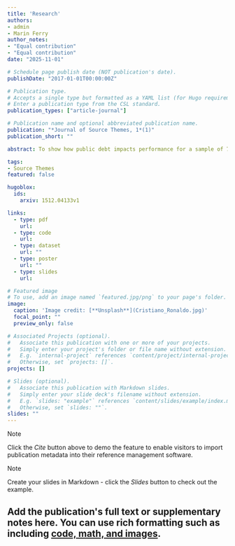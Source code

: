 ```yaml
---
title: 'Research'
authors:
- admin
- Marin Ferry
author_notes:
- "Equal contribution"
- "Equal contribution"
date: "2025-11-01"

# Schedule page publish date (NOT publication's date).
publishDate: "2017-01-01T00:00:00Z"

# Publication type.
# Accepts a single type but formatted as a YAML list (for Hugo requirements).
# Enter a publication type from the CSL standard.
publication_types: ["article-journal"]

# Publication name and optional abbreviated publication name.
publication: "*Journal of Source Themes, 1*(1)"
publication_short: ""

abstract: To show how public debt impacts performance for a sample of 79,746 formal private firms located across 72 developing economies, we impose a heteroscedastic covariance restriction and construct internal instruments following \cite{lewbel2012using}. In contrast to conventional wisdom, we find that, on average, a 10-percent increase in the debt-to-GDP ratio raises the firm average annual growth rate of sales by around 0.23 percentage points. This effect becomes even larger—reaching around 0.45–0.46 percentage points and statistically significant—when internal instruments are combined with a conventional external instrument based on valuation effects. By contrast, when the external instrument is used alone, the coefficient remains positive but loses statistical significance. We then explore the heterogeneity of this effect in a two-step process. First, we test whether public debt benefits more (or less) firms facing particular constraints—such as finance, infrastructure deficiencies or institutional barriers. To assess the relative importance of these constraints, we combine opinion-based survey questions with hard-data, assuming that objective measures can help mitigate potential biases inherent in subjective perceptions. Second, we explore how firms are impacted by debt based on the structural characteristics of their particular industry. To this end, we construct exogenous sector-specific input intensities using the U.S. input-output matrix (2000–2014).

tags:
- Source Themes
featured: false

hugoblox:
  ids:
    arxiv: 1512.04133v1

links:
  - type: pdf
    url:
  - type: code
    url: 
  - type: dataset
    url: ""
  - type: poster
    url: ""
  - type: slides
    url: 

# Featured image
# To use, add an image named `featured.jpg/png` to your page's folder. 
image:
  caption: 'Image credit: [**Unsplash**](Cristiano_Ronaldo.jpg)'
  focal_point: ""
  preview_only: false

# Associated Projects (optional).
#   Associate this publication with one or more of your projects.
#   Simply enter your project's folder or file name without extension.
#   E.g. `internal-project` references `content/project/internal-project/index.md`.
#   Otherwise, set `projects: []`.
projects: []

# Slides (optional).
#   Associate this publication with Markdown slides.
#   Simply enter your slide deck's filename without extension.
#   E.g. `slides: "example"` references `content/slides/example/index.md`.
#   Otherwise, set `slides: ""`.
slides: ""
---
```


> [!NOTE]
> Click the *Cite* button above to demo the feature to enable visitors to import publication metadata into their reference management software.

> [!NOTE]
> Create your slides in Markdown - click the *Slides* button to check out the example.

Add the publication's **full text** or **supplementary notes** here. You can use rich formatting such as including [code, math, and images](https://docs.hugoblox.com/content/writing-markdown-latex/).
---